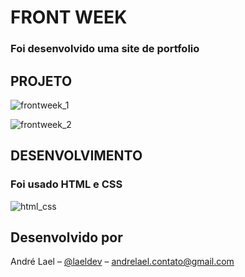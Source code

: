 # FRONT WEEK

### Foi desenvolvido uma site de portfolio   

## PROJETO

![frontweek_1](https://user-images.githubusercontent.com/40779811/129994217-6a5eb8c2-f0e3-4162-804b-58b45d94432e.png)

![frontweek_2](https://user-images.githubusercontent.com/40779811/129994380-eb3adf34-51f0-4449-ba4f-49deaa8877d2.png)

## DESENVOLVIMENTO

### Foi usado HTML e CSS
![html_css](https://user-images.githubusercontent.com/40779811/129995594-86728c0c-c379-45c8-a21d-578615ef8f62.png)


## Desenvolvido por

André Lael – [@laeldev](https://twitter.com/laeldev) – andrelael.contato@gmail.com


